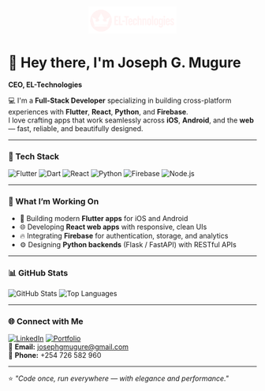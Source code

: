 <p align="center">
  <img src="colored-logo.png" alt="EL-Technologies Logo" width="180" />
</p>

# 👋 Hey there, I'm Joseph G. Mugure  
**CEO, EL-Technologies**

💻 I'm a **Full-Stack Developer** specializing in building cross-platform experiences with **Flutter**, **React**, **Python**, and **Firebase**.  
I love crafting apps that work seamlessly across **iOS**, **Android**, and the **web** — fast, reliable, and beautifully designed.

---

### 🚀 Tech Stack

![Flutter](https://img.shields.io/badge/Flutter-02569B?style=for-the-badge&logo=flutter&logoColor=white)
![Dart](https://img.shields.io/badge/Dart-0175C2?style=for-the-badge&logo=dart&logoColor=white)
![React](https://img.shields.io/badge/React-20232A?style=for-the-badge&logo=react&logoColor=61DAFB)
![Python](https://img.shields.io/badge/Python-3776AB?style=for-the-badge&logo=python&logoColor=white)
![Firebase](https://img.shields.io/badge/Firebase-FFCA28?style=for-the-badge&logo=firebase&logoColor=black)
![Node.js](https://img.shields.io/badge/Node.js-339933?style=for-the-badge&logo=node.js&logoColor=white)

---

### 🧠 What I’m Working On
- 🧩 Building modern **Flutter apps** for iOS and Android  
- 🌐 Developing **React web apps** with responsive, clean UIs  
- 🔥 Integrating **Firebase** for authentication, storage, and analytics  
- ⚙️ Designing **Python backends** (Flask / FastAPI) with RESTful APIs  

---

### 📊 GitHub Stats

![GitHub Stats](https://github-readme-stats.vercel.app/api?username=JosephGabriels&show_icons=true&theme=tokyonight)
![Top Languages](https://github-readme-stats.vercel.app/api/top-langs/?username=JosephGabriels&layout=compact&theme=tokyonight)

---

### 🌐 Connect with Me
[![LinkedIn](https://img.shields.io/badge/LinkedIn-0077B5?style=for-the-badge&logo=linkedin&logoColor=white)](https://linkedin.com/in/JosephGabriels)
[![Portfolio](https://img.shields.io/badge/Portfolio-000000?style=for-the-badge&logo=About.me&logoColor=white)](https://YOURPORTFOLIO.com)  
📧 **Email:** [josephgmugure@gmail.com](mailto:josephgmugure@gmail.com)  
📱 **Phone:** +254 726 582 960  

---

⭐️ *"Code once, run everywhere — with elegance and performance."*
